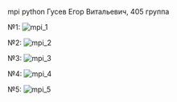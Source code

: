 ﻿mpi python 
Гусев Егор Витальевич, 405 группа

№1:
![mpi_1](https://github.com/Alwayswannalol/mpi/assets/55913740/80ebdbb1-dbe0-4c4c-a9ce-10e3f911c21e)

№2:
![mpi_2](https://github.com/Alwayswannalol/mpi/assets/55913740/38b8e5e7-3ead-4e21-a50d-036206a62dd9)

№3:
![mpi_3](https://github.com/Alwayswannalol/mpi/assets/55913740/67e921d1-5605-4a2f-8acc-b27924ef3882)

№4:
![mpi_4](https://github.com/Alwayswannalol/mpi/assets/55913740/71bd0544-0dd7-44d1-b1c2-ea19650baf6a)

№5:
![mpi_5](https://github.com/Alwayswannalol/mpi/assets/55913740/e6841843-69f0-41c6-804c-65bd2cbaab0d)
